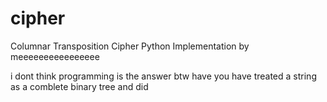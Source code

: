 # cipher
Columnar Transposition Cipher Python Implementation
by meeeeeeeeeeeeeeee

i dont think programming is the answer
btw have you have treated a string as a comblete binary tree and did

